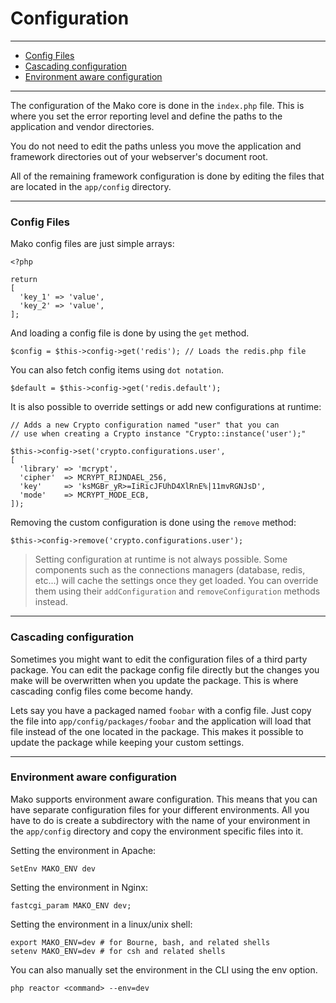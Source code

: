 # Configuration

--------------------------------------------------------

* [Config Files](#config_files)
* [Cascading configuration](#cascading_configuration)
* [Environment aware configuration](#environment_aware_configuration)

--------------------------------------------------------

The configuration of the Mako core is done in the ```index.php``` file. This is where you set the error reporting level and define the paths to the application and vendor directories.

You do not need to edit the paths unless you move the application and framework directories out of your webserver's document root.

All of the remaining framework configuration is done by editing the files that are located in the ```app/config``` directory.

--------------------------------------------------------

<a id="config_files"></a>

### Config Files

Mako config files are just simple arrays:

	<?php

	return 
	[
	  'key_1' => 'value',
	  'key_2' => 'value',
	];

And loading a config file is done by using the ```get``` method.

	$config = $this->config->get('redis'); // Loads the redis.php file

You can also fetch config items using ```dot notation```.

	$default = $this->config->get('redis.default');

It is also possible to override settings or add new configurations at runtime:

	// Adds a new Crypto configuration named "user" that you can 
	// use when creating a Crypto instance "Crypto::instance('user');"

	$this->config->set('crypto.configurations.user', 
	[
	  'library' => 'mcrypt',
	  'cipher'  => MCRYPT_RIJNDAEL_256,
	  'key'     => 'ksMGBr_yR>=IiRicJFUhD4XlRnE%|11mvRGNJsD',
	  'mode'    => MCRYPT_MODE_ECB,
	]);

Removing the custom configuration is done using the ```remove``` method:

	$this->config->remove('crypto.configurations.user');

> Setting configuration at runtime is not always possible. Some components such as the connections managers (database, redis, etc...) will cache the settings once they get loaded. You can override them using their ```addConfiguration``` and ```removeConfiguration``` methods instead.

--------------------------------------------------------

<a id="cascading_configuration"></a>

### Cascading configuration

Sometimes you might want to edit the configuration files of a third party package. You can edit the package config file directly but the changes you make will be overwritten when you update the package. This is where cascading config files come become handy.

Lets say you have a packaged named ```foobar``` with a config file. Just copy the file into ```app/config/packages/foobar``` and the application will load that file instead of the one located in the package. This makes it possible to update the package while keeping your custom settings.

--------------------------------------------------------

<a id="environment_aware_configuration"></a>

### Environment aware configuration

Mako supports environment aware configuration. This means that you can have separate configuration files for your different environments. All you have to do is create a subdirectory with the name of your environment in the ```app/config``` directory and copy the environment specific files into it.

Setting the environment in Apache:

	SetEnv MAKO_ENV dev

Setting the environment in Nginx:

	fastcgi_param MAKO_ENV dev;

Setting the environment in a linux/unix shell:

	export MAKO_ENV=dev # for Bourne, bash, and related shells
	setenv MAKO_ENV=dev # for csh and related shells

You can also manually set the environment in the CLI using the env option.

	php reactor <command> --env=dev